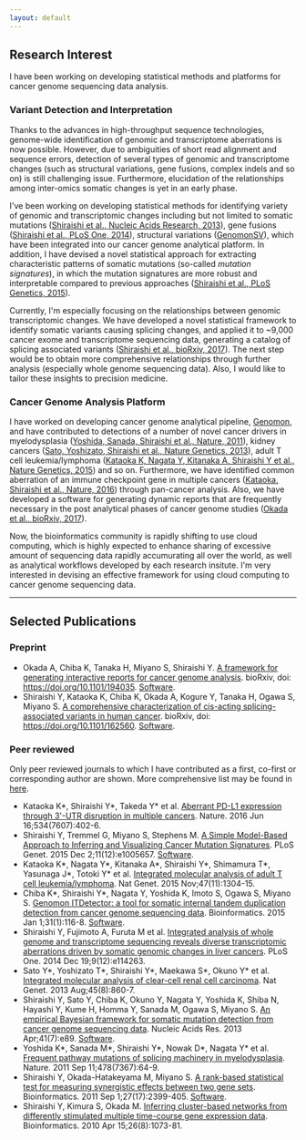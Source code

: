 ```yaml
---
layout: default
---
```


## [](#header-2)Research Interest

I have been working on developing statistical methods and platforms for cancer genome sequencing data analysis.

### [](#header-3)Variant Detection and Interpretation

Thanks to the advances in high-throughput sequence technologies,
genome-wide identification of genomic and transcriptome aberrations is
now possible. However, due to ambiguities of short read alignment and
sequence errors, detection of several types of genomic and transcriptome changes
(such as structural variations, gene fusions, complex indels and so on) is still challenging issue. 
Furthermore, elucidation of the relationships among inter-omics somatic changes is yet in an early phase.

I've been working on developing statistical methods for identifying variety of genomic and
transcriptomic changes including but not limited to 
somatic mutations ([Shiraishi et al., Nucleic Acids Research, 2013](https://www.ncbi.nlm.nih.gov/pubmed/23471004)),
gene fusions ([Shiraishi et al., PLoS One, 2014](https://www.ncbi.nlm.nih.gov/pubmed/25526364)),
structural variations ([GenomonSV](https://github.com/Genomon-Project/GenomonSV)),
which have been integrated into our cancer genome analytical platform.
In addition, I have devised a novel statistical approach for extracting characteristic patterns of somatic mutations
(so-called *mutation signatures*), in which the mutation signatures are more robust and interpretable compared to previous approaches ([Shiraishi et al., PLoS Genetics, 2015](https://doi.org/10.1371/journal.pgen.1005657)).

Currently, I'm especially focusing on the relationships between genomic transcriptomic changes.
We have developed a novel statistical framework to identify somatic variants causing splicing changes,
and applied it to ~9,000 cancer exome and transcriptome sequencing data, 
generating a catalog of splicing associated variants ([Shiraishi et al., bioRxiv, 2017](https://www.biorxiv.org/content/early/2017/09/28/162560)).
The next step would be to obtain more comprehensive relationships through further analysis (especially whole genome sequencing data). Also, I would like to tailor these insights to precision medicine.


### [](#header-3)Cancer Genome Analysis Platform

I have worked on developing cancer genome analytical pipeline, 
[Genomon](https://genomon-project.github.io/GenomonPagesR/), 
and have contributed to detections of a number of novel cancer drivers in 
myelodysplasia ([Yoshida, Sanada, Shiraishi et al., Nature, 2011](https://www.nature.com/articles/nature10496)),
kidney cancers ([Sato, Yoshizato, Shiraishi et al., Nature Genetics, 2013](https://www.nature.com/articles/ng.2699)),
adult T cell leukemia/lymphoma ([Kataoka K, Nagata Y, Kitanaka A, Shiraishi Y et al., Nature Genetics, 2015](https://www.nature.com/articles/ng.3415)) and so on.
Furthermore, we have identified common aberration of an immune checkpoint gene in multiple cancers 
([Kataoka, Shiraishi et al., Nature, 2016](https://www.nature.com/articles/nature18294)) through pan-cancer analysis.
Also, we have developed a software for generating dynamic reports 
that are frequently necessary in the post analytical phases of cancer genome studies
([Okada et al., bioRxiv, 2017](https://www.biorxiv.org/content/early/2017/10/02/194035)).

Now, the bioinformatics community is rapidly shifting to use cloud computing,
which is highly expected to enhance sharing of excessive amount of sequencing data rapidly accumurating all over the world,
as well as analytical workflows developed by each research insitute.
I'm very interested in devising an effective framework for using cloud computing to cancer genome sequencing data.


---

## [](#header-2)Selected Publications

### [](#header-3)Preprint

*   Okada A, Chiba K, Tanaka H, Miyano S, Shiraishi Y. 
[A framework for generating interactive reports for cancer genome analysis](https://www.biorxiv.org/content/early/2017/10/02/194035).
bioRxiv, doi: https://doi.org/10.1101/194035. 
[Software](https://github.com/Genomon-Project/paplot).
*   Shiraishi Y, Kataoka K, Chiba K, Okada A, Kogure Y, Tanaka H, Ogawa S, Miyano S.
[A comprehensive characterization of cis-acting splicing-associated variants in human cancer](https://www.biorxiv.org/content/early/2017/09/28/162560). 
bioRxiv, doi: https://doi.org/10.1101/162560. 
[Software](https://github.com/friend1ws/SAVNet).

### [](#header-3)Peer reviewed

Only peer reviewed journals to which I have contributed as a first, co-first or corresponding author are shown.
More comprehensive list may be found in [here](https://www.ncbi.nlm.nih.gov/pubmed/?term=Yuichi+Shiraishi).

* Kataoka K\*, Shiraishi Y\*, Takeda Y\* et al.
[Aberrant PD-L1 expression through 3'-UTR disruption in multiple cancers](https://www.nature.com/articles/nature18294).
Nature. 2016 Jun 16;534(7607):402-6.
* Shiraishi Y, Tremmel G, Miyano S, Stephens M. 
[A Simple Model-Based Approach to Inferring and Visualizing Cancer Mutation Signatures](https://doi.org/10.1371/journal.pgen.1005657).
PLoS Genet. 2015 Dec 2;11(12):e1005657.
[Software](https://github.com/friend1ws/pmsignature).
* Kataoka K\*, Nagata Y\*, Kitanaka A\*, Shiraishi Y\*, Shimamura T\*, Yasunaga J\*, Totoki Y\* et al.
[Integrated molecular analysis of adult T cell leukemia/lymphoma](https://www.nature.com/articles/ng.3415).
Nat Genet. 2015 Nov;47(11):1304-15.
* Chiba K\*, Shiraishi Y\*, Nagata Y, Yoshida K, Imoto S, Ogawa S, Miyano S. 
[Genomon ITDetector: a tool for somatic internal tandem duplication detection from cancer genome sequencing data](https://academic.oup.com/bioinformatics/article/31/1/116/2365706). 
Bioinformatics. 2015 Jan 1;31(1):116-8.
[Software](https://github.com/ken0-1n/Genomon-ITDetector).
* Shiraishi Y, Fujimoto A, Furuta M et al. 
[Integrated analysis of whole genome and transcriptome sequencing reveals diverse transcriptomic aberrations driven by somatic genomic changes in liver cancers](https://doi.org/10.1371/journal.pone.0114263). 
PLoS One. 2014 Dec 19;9(12):e114263.
* Sato Y\*, Yoshizato T\*, Shiraishi Y\*, Maekawa S\*, Okuno Y\* et al.
[Integrated molecular analysis of clear-cell renal cell carcinoma](https://www.nature.com/articles/ng.2699). 
Nat Genet. 2013 Aug;45(8):860-7.
* Shiraishi Y, Sato Y, Chiba K, Okuno Y, Nagata Y, Yoshida K, Shiba N, Hayashi Y, Kume H, Homma Y, Sanada M, Ogawa S, Miyano S. 
[An empirical Bayesian framework for somatic mutation detection from cancer genome sequencing data](https://academic.oup.com/nar/article/41/7/e89/1073733).
Nucleic Acids Res. 2013 Apr;41(7):e89.
[Software](https://github.com/friend1ws/EBCall). 
* Yoshida K\*, Sanada M\*, Shiraishi Y\*, Nowak D\*, Nagata Y\* et al.
[Frequent pathway mutations of splicing machinery in myelodysplasia](https://www.nature.com/articles/nature10496). 
Nature. 2011 Sep 11;478(7367):64-9.
* Shiraishi Y, Okada-Hatakeyama M, Miyano S. 
[A rank-based statistical test for measuring synergistic effects between two gene sets](https://academic.oup.com/bioinformatics/article/27/17/2399/223292). 
Bioinformatics. 2011 Sep 1;27(17):2399-405. 
[Software](https://github.com/friend1ws/rankSynergy).
* Shiraishi Y, Kimura S, Okada M. 
[Inferring cluster-based networks from differently stimulated multiple time-course gene expression data](https://academic.oup.com/bioinformatics/article/26/8/1073/208191). 
Bioinformatics. 2010 Apr 15;26(8):1073-81.


